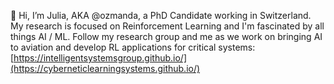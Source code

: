 👋 Hi, I’m Julia, AKA @ozmanda, a PhD Candidate working in Switzerland. My research is focused on Reinforcement Learning and I'm fascinated by all things AI / ML. Follow my research group and me as we work on bringing AI to aviation and develop RL applications for critical systems: [https://intelligentsystemsgroup.github.io/](https://cyberneticlearningsystems.github.io/)

<!---
ozmanda/ozmanda is a ✨ special ✨ repository because its `README.md` (this file) appears on your GitHub profile.
You can click the Preview link to take a look at your changes.
--->
